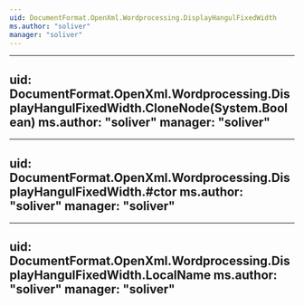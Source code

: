 ```yaml
---
uid: DocumentFormat.OpenXml.Wordprocessing.DisplayHangulFixedWidth
ms.author: "soliver"
manager: "soliver"
---
```


---
uid: DocumentFormat.OpenXml.Wordprocessing.DisplayHangulFixedWidth.CloneNode(System.Boolean)
ms.author: "soliver"
manager: "soliver"
---

---
uid: DocumentFormat.OpenXml.Wordprocessing.DisplayHangulFixedWidth.#ctor
ms.author: "soliver"
manager: "soliver"
---

---
uid: DocumentFormat.OpenXml.Wordprocessing.DisplayHangulFixedWidth.LocalName
ms.author: "soliver"
manager: "soliver"
---
